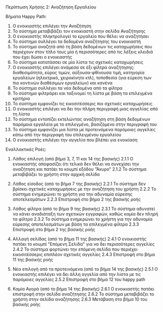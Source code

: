 Περίπτωση Χρήσης 2: Αναζήτηση Εργαλείου

Βήματα Happy Path:
1. Ο ενοικιαστής επιλέγει την Αναζήτηση
2. Το σύστημα μεταβιβάζει τον ενοικιαστή στην σελίδα Αναζήτησης 
3. Ο ενοικιαστής πληκτρολογεί το εργαλείο που θέλει να αναζητήσει
4. Το σύστημα συλλέγει τα δεδομένα αναζήτησης του ενοικιαστή 
5. Το σύστημα αναζητά από τη βάση δεδομένων τις καταχωρήσεις που περιέχουν στον τίτλο τους μία ή περισσότερες από τις λέξεις κλειδιά που έχει δώσει ο ενοικιαστής
6. Το σύστημα κατατάσσει σε μία λίστα τις σχετικές καταχωρήσεις 
7. Ο ενοικιαστής επιλέγει ανάμεσα σε έξι φίλτρα αναζήτησης: διαθεσιμότητα, εύρος τιμών, αύξουσα-φθίνουσα τιμή, κατηγορία εργαλείων (ηλεκτρικό, χειροκίνητο κτλ), τοποθεσία (για εύρεση των πιο κοντινών διαθέσιμων εργαλείων) και κανένα
8. Το σύστημα συλλέγει τα νέα δεδομένα από τα φίλτρα
9. Το σύστημα φιλτράρει και ταξινομεί τη λίστα με βάση τα επιλεγμένα κριτήρια
10. Το σύστημα εμφανίζει τις εικοσιτέσσερις πιο σχετικές καταχωρήσεις 
11. Ο ενοικιαστής επιλέγει να δει την πλήρη περιγραφή μιας αγγελίας από τη λίστα
12. Το σύστημα εντοπίζει εκτελώντας αναζήτηση στη βάση δεδομένων παρόμοια εργαλεία με το επιλεγμένο, βασιζόμενο στην περιγραφή του
13. Το σύστημα εμφανίζει μια λίστα με προτεινόμενα παρόμοιες αγγελίες κάτω από την περιγραφή του επιλεγμένου εργαλείου
14. Ο ενοικιαστής επιλέγει την αγγελία που βλέπει για ενοικίαση
<!-- 15. Μετάβαση στην περίπτωση χρήσης 3: Πληρωμή -->

Εναλλακτικές Ροές:
1. Λάθος επιλογή (από βήμα 3, 7, 11 και 14 της βασικής)
2.1.1 Ο ενοικιαστής αποφασίζει ότι τελικά δεν θέλει να συνεχίσει την αναζήτηση και πατάει το κουμπί εξόδου  "Άκυρο"
2.1.2 To σύστημα μεταβιβάζει το χρήστη στην αρχική σελίδα 

2. Λάθος είσοδος (από το βήμα 7 της βασικής)
2.2.1 Το σύστημα δεν βρίσκει σχετικές καταχωρήσεις με την αναζήτηση του χρήστη 
2.2.2 Το σύστημα ενημερώνει το χρήστη για την αδυναμία εύρεσης αποτελεσμάτων 
2.2.3 Επιστροφή στο βήμα 2 της βασικής ροής

3. Λάθος φίλτρα (από το βήμα 9 της βασικής)
2.3.1 Το σύστημα αδυνατεί να κάνει αναδιάταξη των σχετικών εγγραφών, καθώς καμία δεν πληρή τα φίλτρα 
2.3.2 Το σύστημα ενημερώνει το χρήστη για την αδυναμία εύρεσης αποτελεσμάτων με βάση τα επιλεγμένα φίλτρα
2.3.3 Επιστροφή στο βήμα 2 της βασικής ροής

4. Αλλαγή σελίδας (από το βήμα 11 της βασικής)
2.4.1 Ο ενοικιαστής πατάει το κουμπί "Επόμενη Σελίδα" για να δει περισσότερες αγγελίες
2.4.2 Το σύστημα φορτώνει την επόμενη σελίδα που περιέχει εικοσιτέσσερις επιπλέον σχετικές αγγελίες
2.4.3 Επιστροφή στο βήμα 11 της βασικής ροής

5. Νέα επιλογή από τα προτεινόμενα (από το βήμα 14 της βασικής)
2.5.1 Ο ενοικιαστής επιλέγει να δει άλλη αγγελία από την λίστα με τις παρόμοιες αγγελίες
2.5.2 Επιστροφή στο βήμα 12 του happy path

6. Καμία Αγορά (από το βήμα 14 της βασικής)
2.6.1 Ο ενοικιαστής πατάει επιστροφή στην σελίδα αναζήτησης 
2.6.2 Το σύστημα μεταβιβάζει το χρήστη στην σελίδα αναζήτησης
2.6.3 Μετάβαση στο βήμα 10 του βασικής ροής

<!-- 7. "Φίλτρο Τοποθεσίας" (από το βήμα 8 της βασικής)
2.7.1 Ο ενοικιαστής έχει επιλέξει το φίλτρο της τοποθεσίας και άρα μετάβαση στην περίπτωση χρήσης 5: Χάρτης
2.872 Επιστροφή στο βήμα 8 της βασικής ροής -->